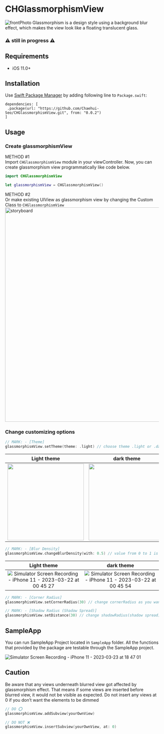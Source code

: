 # CHGlassmorphismView
![frontPhoto](https://user-images.githubusercontent.com/73422344/224745495-d3280067-b278-4ea0-846c-9237a1b14b13.png)
Glassmorphism is a design style using a background blur effect, which makes the view look like a floating translucent glass.
### ⚠️ still in progress ⚠️

## Requirements
- iOS 11.0+

## Installation
Use [Swift Package Manager](https://swift.org/package-manager/) by adding following line to `Package.swift`:
```
dependencies: [
 .package(url: "https://github.com/Chaehui-Seo/CHGlassmorphismView.git", from: "0.0.2")
]
```

## Usage
### Create glassmorphismView
METHOD #1 <br>
Import `CHGlassmorphismView` module in your viewController. Now, you can create glassmorphism view programmatically like code below.

```swift
import CHGlassmorphismView

let glassmorphismView = CHGlassmorphismView()
```
METHOD #2 <br>
Or make existing UIView as glassmorphism view by changing the Custom Class to `CHGlassmorphismView`
<img width="700" alt="storyboard" src="https://user-images.githubusercontent.com/73422344/225058917-118067e4-eaab-4a3f-ac72-326ac5d203d0.png"> <br>

### Change customizing options
```swift
// MARK: - [Theme]
glassmorphismView.setTheme(theme: .light) // choose theme .light or .dark
```
| Light theme | dark theme |
| :-: | :-: |
| <img src="https://user-images.githubusercontent.com/73422344/224743779-0b29a653-5d8c-409a-b9a2-355f933521e7.png" width=250> | <img src="https://user-images.githubusercontent.com/73422344/224717507-192408ee-7bec-4297-be67-ec943307cc41.png" width=250> |

```swift
// MARK: - [Blur Density]
glassmorphismView.changeBlurDensity(with: 0.5) // value from 0 to 1 is available
```
| Light theme | dark theme |
| :-: | :-: |
| ![Simulator Screen Recording - iPhone 11 - 2023-03-22 at 00 45 27](https://user-images.githubusercontent.com/73422344/226663271-572b705b-df21-4dcd-8745-7e56628bcb4d.gif) | ![Simulator Screen Recording - iPhone 11 - 2023-03-22 at 00 45 54](https://user-images.githubusercontent.com/73422344/226664138-af73c66a-86f3-4216-bd28-f945838dbe78.gif) |
```swift
// MARK: - [Corner Radius]
glassmorphismView.setCornerRadius(30) // change cornerRadius as you want (default value is 20)
```
```swift
// MARK: - [Shadow Radius (Shadow Spread)]
glassmorphismView.setDistance(30) // change shadowRadius(shadow spread) that makes a sense of distance  (default value is 20)
```

## SampleApp
You can run SampleApp Project located in `SampleApp` folder.
All the functions that provided by the package are testable through the SampleApp project.

![Simulator Screen Recording - iPhone 11 - 2023-03-23 at 18 47 01](https://user-images.githubusercontent.com/73422344/227165502-9c7548a7-dd1b-4273-9196-d923bd3e8ac4.gif)


## Caution
Be aware that any views underneath blurred view got affected by glassmorphism effect. That means if some views are inserted before blurred view, it would not be visible as expected.
Do not insert any views at 0 if you don’t want the elements to be dimmed
```swift
// DO ⭕️
glassmorphismView.addSubview(yourOwnView)

// DO NOT ❌
glassmorphismView.insertSubview(yourOwnView, at: 0)
```

